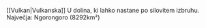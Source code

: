 [[Vulkan|Vulkanska]] U dolina, ki lahko nastane po silovitem izbruhu.
Največja: Ngorongoro (8292km²)
